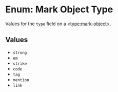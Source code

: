 # Enum: Mark Object Type

Values for the `type` field on a [\<type:mark-object\>](/docs/types/mark-object.md).

## Values

-   `strong`
-   `em`
-   `strike`
-   `code`
-   `tag`
-   `mention`
-   `link`

